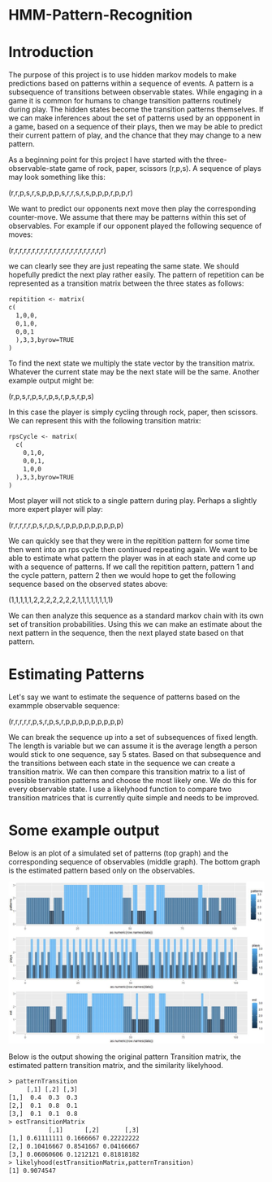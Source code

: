 # HMM-Pattern-Recognition

# Introduction
The purpose of this project is to use hidden markov models to make predictions based on patterns within a sequence of events.  A pattern is a subsequence of transitions between observable states.  While engaging in a game it is common for humans to change transition patterns routinely during play.  The hidden states become the transition patterns themselves.  If we can make inferences about the set of patterns used by an oppponent in a game, based on a sequence of their plays, then we may be able to predict their current pattern of play, and the chance that they may change to a new pattern.

As a beginning point for this project I have started with the three-observable-state game of rock, paper, scissors (r,p,s).  A sequence of plays may look something like this:

(r,r,p,s,r,s,p,p,p,s,r,r,s,r,s,p,p,p,r,p,p,r)

We want to predict our opponents next move then play the corresponding counter-move.  We assume that there may be patterns within this set of observables.  For example if our opponent played the following sequence of moves:

(r,r,r,r,r,r,r,r,r,r,r,r,r,r,r,r,r,r,r,r,r,r)

we can clearly see they are just repeating the same state.  We should hopefully predict the next play rather easily.  The pattern of repetition can be represented as a transition matrix between the three states as follows:

```{r}
repitition <- matrix(
c(
  1,0,0,
  0,1,0,
  0,0,1
  ),3,3,byrow=TRUE
)
```

To find the next state we multiply the state vector by the transition matrix.  Whatever the current state may be the next state will be the same.  Another example output might be:

(r,p,s,r,p,s,r,p,s,r,p,s,r,p,s)

In this case the player is simply cycling through rock, paper, then scissors.  We can represent this with the following transition matrix:
```{r}
rpsCycle <- matrix(
  c(
    0,1,0,
    0,0,1,
    1,0,0
  ),3,3,byrow=TRUE
)
```

Most player will not stick to a single pattern during play.  Perhaps a slightly more expert player will play:

(r,r,r,r,r,p,s,r,p,s,r,p,p,p,p,p,p,p,p,p)

We can quickly see that they were in the repitition pattern for some time then went into an rps cycle then continued repeating again.  We want to be able to estimate what pattern the player was in at each state and come up with a sequence of patterns.  If we call the repitition pattern, pattern 1 and the cycle pattern, pattern 2 then we would hope to get the following sequence based on the observed states above:

(1,1,1,1,1,2,2,2,2,2,2,2,1,1,1,1,1,1,1,1)

We can then analyze this sequence as a standard markov chain with its own set of transition probabilities.  Using this we can make an estimate about the next pattern in the sequence, then the next played state based on that pattern.

# Estimating Patterns
Let's say we want to estimate the sequence of patterns based on the exammple observable sequence:

(r,r,r,r,r,p,s,r,p,s,r,p,p,p,p,p,p,p,p,p)

We can break the sequence up into a set of subsequences of fixed length.  The length is variable but we can assume it is the average length a person would stick to one sequence, say 5 states.  Based on that subsequence and the transitions between each state in the sequence we can create a transition matrix.  We can then compare this transition matrix to a list of possible transition patterns and choose the most likely one.  We do this for every observable state.  I use a likelyhood function to compare two transition matrices that is currently quite simple and needs to be improved.

# Some example output
Below is an plot of a simulated set of patterns (top graph) and the corresponding sequence of observables (middle graph).  The bottom graph is the estimated pattern based only on the observables.

![RPS Output](https://github.com/sphanna/HMM-Pattern-Recognition/blob/master/RPS_StateCapture.JPG)

Below is the output showing the original pattern Transition matrix, the estimated pattern transition matrix, and the similarity likelyhood.
```{r}
> patternTransition
     [,1] [,2] [,3]
[1,]  0.4  0.3  0.3
[2,]  0.1  0.8  0.1
[3,]  0.1  0.1  0.8
> estTransitionMatrix
           [,1]      [,2]       [,3]
[1,] 0.61111111 0.1666667 0.22222222
[2,] 0.10416667 0.8541667 0.04166667
[3,] 0.06060606 0.1212121 0.81818182
> likelyhood(estTransitionMatrix,patternTransition)
[1] 0.9074547
```


